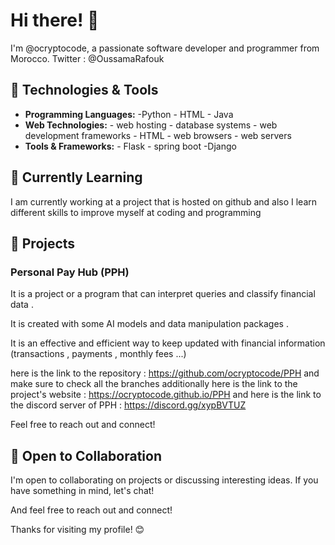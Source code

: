 # Hi there! 👋

  I'm @ocryptocode, a passionate software developer and programmer  from Morocco.
Twitter : @OussamaRafouk

## 🔧 Technologies & Tools

- **Programming Languages:** -Python - HTML - Java
- **Web Technologies:** - web hosting - database systems - web development frameworks - HTML - web browsers - web servers 
- **Tools & Frameworks:** - Flask - spring boot -Django

## 🌱 Currently Learning
I am currently working at a project that is hosted on github and also I learn different skills to improve myself at coding and programming

## 🚀 Projects

### Personal Pay Hub (PPH)
It is a project or a program that can interpret queries and classify financial data .

It is created with some AI models and data manipulation packages .

It is an effective and efficient way to keep updated with financial information (transactions , payments , monthly fees ...) 

here is the link to the repository : https://github.com/ocryptocode/PPH  and make sure to check all the branches
additionally here is the link to the project's website : https://ocryptocode.github.io/PPH
and here is the link to the discord server of PPH : https://discord.gg/xypBVTUZ

Feel free to reach out and connect!

## 🤝 Open to Collaboration

I'm open to collaborating on projects or discussing interesting ideas. If you have something in mind, let's chat!

And feel free to reach out and connect!

Thanks for visiting my profile! 😊

